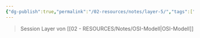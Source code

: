 ```yaml
---
{"dg-publish":true,"permalink":"/02-resources/notes/layer-5/","tags":["informatik/netzwerk/osi"],"noteIcon":"","updated":"2025-09-10T16:35:25.688+02:00"}
---
```


>Session Layer von [[02 - RESOURCES/Notes/OSI-Modell\|OSI-Modell]]